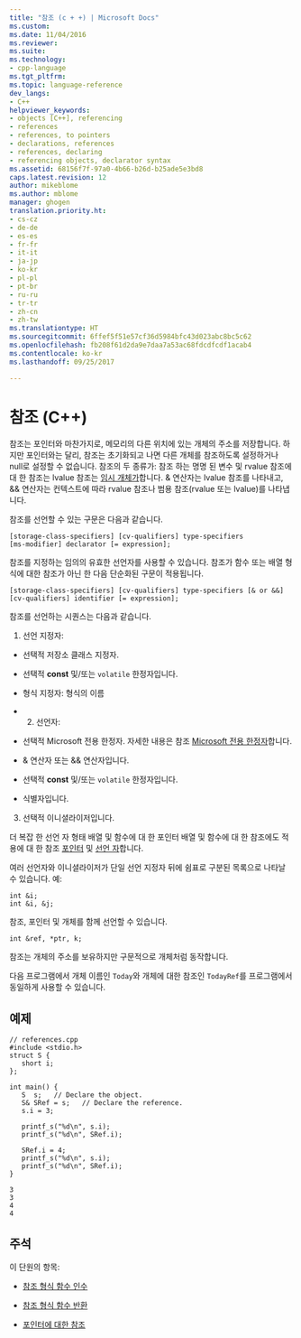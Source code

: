 ```yaml
---
title: "참조 (c + +) | Microsoft Docs"
ms.custom: 
ms.date: 11/04/2016
ms.reviewer: 
ms.suite: 
ms.technology:
- cpp-language
ms.tgt_pltfrm: 
ms.topic: language-reference
dev_langs:
- C++
helpviewer_keywords:
- objects [C++], referencing
- references
- references, to pointers
- declarations, references
- references, declaring
- referencing objects, declarator syntax
ms.assetid: 68156f7f-97a0-4b66-b26d-b25ade5e3bd8
caps.latest.revision: 12
author: mikeblome
ms.author: mblome
manager: ghogen
translation.priority.ht:
- cs-cz
- de-de
- es-es
- fr-fr
- it-it
- ja-jp
- ko-kr
- pl-pl
- pt-br
- ru-ru
- tr-tr
- zh-cn
- zh-tw
ms.translationtype: HT
ms.sourcegitcommit: 6ffef5f51e57cf36d5984bfc43d023abc8bc5c62
ms.openlocfilehash: fb208f61d2da9e7daa7a53ac68fdcdfcdf1acab4
ms.contentlocale: ko-kr
ms.lasthandoff: 09/25/2017

---
```

# <a name="references-c"></a>참조 (C++)
참조는 포인터와 마찬가지로, 메모리의 다른 위치에 있는 개체의 주소를 저장합니다. 하지만 포인터와는 달리, 참조는 초기화되고 나면 다른 개체를 참조하도록 설정하거나 null로 설정할 수 없습니다. 참조의 두 종류가: 참조 하는 명명 된 변수 및 rvalue 참조에 대 한 참조는 lvalue 참조는 [임시 개체가](../cpp/temporary-objects.md)합니다. & 연산자는 lvalue 참조를 나타내고, && 연산자는 컨텍스트에 따라 rvalue 참조나 범용 참조(rvalue 또는 lvalue)를 나타냅니다.  
  
 참조를 선언할 수 있는 구문은 다음과 같습니다.  
  
```  
[storage-class-specifiers] [cv-qualifiers] type-specifiers   
[ms-modifier] declarator [= expression];  
```  
  
 참조를 지정하는 임의의 유효한 선언자를 사용할 수 있습니다. 참조가 함수 또는 배열 형식에 대한 참조가 아닌 한 다음 단순화된 구문이 적용됩니다.  
  
```  
[storage-class-specifiers] [cv-qualifiers] type-specifiers [& or &&]   
[cv-qualifiers] identifier [= expression];  
```  
  
 참조를 선언하는 시퀀스는 다음과 같습니다.  
  
 1. 선언 지정자:  
  
-   선택적 저장소 클래스 지정자.  
  
-   선택적 **const** 및/또는 `volatile` 한정자입니다.  
  
-   형식 지정자: 형식의 이름  
  
-   2. 선언자:  
  
-   선택적 Microsoft 전용 한정자. 자세한 내용은 참조 [Microsoft 전용 한정자](../cpp/microsoft-specific-modifiers.md)합니다.  
  
-   & 연산자 또는 && 연산자입니다.  
  
-   선택적 **const** 및/또는 `volatile` 한정자입니다.  
  
-   식별자입니다.  
  
 3. 선택적 이니셜라이저입니다.  
  
 더 복잡 한 선언 자 형태 배열 및 함수에 대 한 포인터 배열 및 함수에 대 한 참조에도 적용에 대 한 참조 [포인터](../cpp/pointers-cpp.md) 및 [선언 자](http://msdn.microsoft.com/en-us/8a7b9b51-92bd-4ac0-b3fe-0c4abe771838)합니다.  
  
 여러 선언자와 이니셜라이저가 단일 선언 지정자 뒤에 쉼표로 구분된 목록으로 나타날 수 있습니다. 예:  
  
```  
int &i;   
int &i, &j;   
```  
  
 참조, 포인터 및 개체를 함께 선언할 수 있습니다.  
  
```  
int &ref, *ptr, k;   
```  
  
 참조는 개체의 주소를 보유하지만 구문적으로 개체처럼 동작합니다.  
  
 다음 프로그램에서 개체 이름인 `Today`와 개체에 대한 참조인 `TodayRef`를 프로그램에서 동일하게 사용할 수 있습니다.  
  
## <a name="example"></a>예제  
  
```  
// references.cpp  
#include <stdio.h>  
struct S {  
   short i;  
};  
  
int main() {  
   S  s;   // Declare the object.  
   S& SRef = s;   // Declare the reference.  
   s.i = 3;  
  
   printf_s("%d\n", s.i);  
   printf_s("%d\n", SRef.i);  
  
   SRef.i = 4;  
   printf_s("%d\n", s.i);  
   printf_s("%d\n", SRef.i);  
}  
```  
  
```Output  
3  
3  
4  
4  
```  
  
## <a name="comment"></a>주석  
 이 단원의 항목:  
  
-   [참조 형식 함수 인수](../cpp/reference-type-function-arguments.md)  
  
-   [참조 형식 함수 반환](../cpp/reference-type-function-returns.md)  
  
-   [포인터에 대한 참조](../cpp/references-to-pointers.md)  
  

